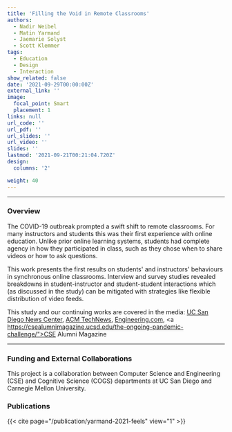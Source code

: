```yaml
---
title: 'Filling the Void in Remote Classrooms'
authors: 
  - Nadir Weibel
  - Matin Yarmand
  - Jaemarie Solyst
  - Scott Klemmer
tags:
  - Education
  - Design
  - Interaction
show_related: false
date: '2021-09-29T00:00:00Z'
external_link: ''
image:
  focal_point: Smart
  placement: 1
links: null
url_code: ''
url_pdf: ''
url_slides: ''
url_video: ''
slides: ''
lastmod: '2021-09-21T00:21:04.720Z'
design:
  columns: '2'

weight: 40
---
```

 
------
### Overview
The COVID-19 outbreak prompted a swift shift to remote classrooms. For many instructors and students this was their first experience with online education. Unlike prior online learning systems, students had complete agency in how they participated in class, such as they chose when to share videos or how to ask questions. 

This work presents the first results on students' and instructors' behaviours in synchronous online classrooms. Interview and survey studies revealed breakdowns in student-instructor and student-student interactions which (as discussed in the study) can be mitigated with strategies like flexible distribution of video feeds.

This study and our continuing works are covered in the media: <a href="https://ucsdnews.ucsd.edu/feature/it-feels-like-im-talking-into-a-void-how-do-we-improve-the-virtual-classroom">UC San Diego News Center</a>, <a href="https://technews.acm.org/archives.cfm?fo=2021-06-jun/jun-14-2021.html">ACM TechNews</a>, <a href="https://www.engineering.com/story/student-research-aims-to-improve-nonverbal-communication-in-virtual-classrooms">Engineering.com</a>, <a https://csealumnimagazine.ucsd.edu/the-ongoing-pandemic-challenge/">CSE Alumni Magazine</a>  

------

### Funding and External Collaborations

This project is a collaboration between Computer Science and Engineering (CSE) and Cognitive Science (COGS) departments at UC San Diego and Carnegie Mellon University.


### Publications

{{< cite page="/publication/yarmand-2021-feels" view="1" >}}
